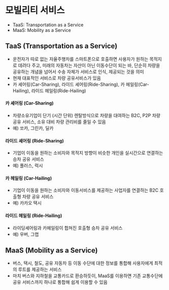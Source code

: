 모빌리티 서비스
=====

 - TaaS: Transportation as a Service
 - MaaS: Mobility as a Service


## TaaS (Transportation as a Service)

- 운전자가 따로 없는 자율주행차를 스마트폰으로 호출하면 사용자가 원하는 목적지로 데려다 주고, 미래의 자동차는 자산이 아닌 이동수단이 되는 바, 단순히 차량을 공유하는 개념을 넘어서 수송 자체가 서비스로 인식, 제공되는 것을 의미
- 현재 대표적인 서비스로 차량 공유서비스가 있음
- 카 셰어링(Car-Sharing), 라이드 셰어링(Ride-Sharing), 카 헤일링(Car-Hailing), 라이드 헤일링(Ride-Hailing)

#### 카 셰어링 (Car-Sharing)

- 차량소유기업이 단기 (시간 단위) 렌탈방식으로 차량을 대여하는 B2C, P2P 차량 공유 서비스, 소유 대비 차량 관리비를 줄일 수 있음
- 예) 쏘카, 그린카, 딜카

#### 라이드 셰어링 (Ride-Sharing)

- 기업이 이동을 원하는 소비자와 목적지 방향이 비슷한 개인을 실시간으로 연결하는 승차 공유 서비스
- 예) 풀러스, 럭시

#### 카 헤일링 (Car-Hailing)

- 기업이 이동을 원하는 소비자와 이동서비스를 제공하는 사업자를 연결하는 B2C 호출형 차량 공유 서비스
- 예) 카카오 택시

#### 라이드 헤일링 (Ride-Hailing)

- 라이딩셰어링과 카헤일링이 합쳐진 호출형 승차 공유 서비스
- 예) 우버, 그랩


## MaaS (Mobility as a Service)

- 버스, 택시, 철도, 공유 자동차 등 이동 수단에 대한 정보를 통합해 사용자에게 최적의 루트를 제공하는 서비스
- 마치 버스와 지하철을 교통카드로 환승하듯이, MaaS를 이용하면 기존 교통수단에 공유 서비스까지 하나로 통합해 쉽게 이용할 수 있음